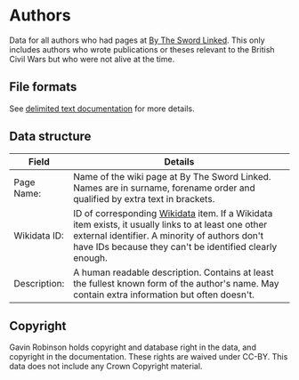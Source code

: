 # Authors
Data for all authors who had pages at [By The Sword Linked](https://github.com/drgavinr/btsl/). This only includes authors who wrote publications or theses relevant to the British Civil Wars but who were not alive at the time.

## File formats

See [delimited text documentation](https://github.com/drgavinr/cc-by-data/blob/main/delimited-text.md) for more details.

## Data structure

| Field | Details |
| --- | --- |
| Page Name: | Name of the wiki page at By The Sword Linked. Names are in surname, forename order and qualified by extra text in brackets. |
| Wikidata ID: | ID of corresponding [Wikidata](https://www.wikidata.org/) item. If a Wikidata item exists, it usually links to at least one other external identifier. A minority of authors don't have IDs because they can't be identified clearly enough. |
| Description: | A human readable description. Contains at least the fullest known form of the author's name. May contain extra information but often doesn't. |



## Copyright
Gavin Robinson holds copyright and database right in the data, and copyright in the documentation. These rights are waived under CC-BY. This data does not include any Crown Copyright material.
